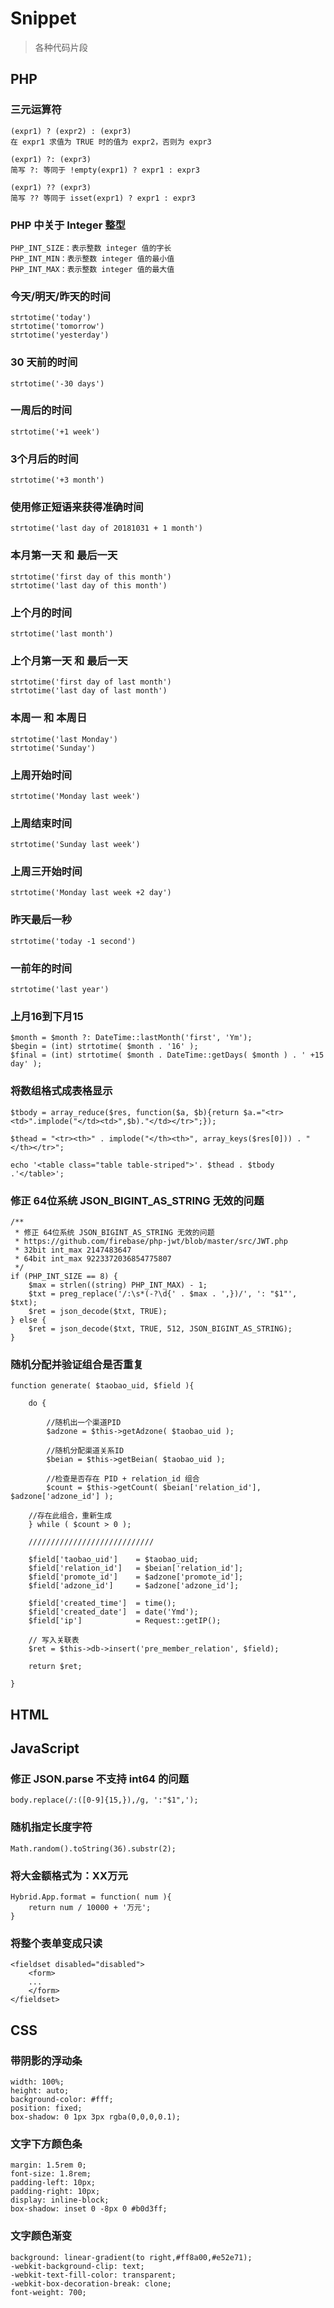 # Snippet

> 各种代码片段

## PHP

### 三元运算符

	(expr1) ? (expr2) : (expr3)
	在 expr1 求值为 TRUE 时的值为 expr2，否则为 expr3

	(expr1) ?: (expr3)
	简写 ?: 等同于 !empty(expr1) ? expr1 : expr3
	
	(expr1) ?? (expr3)
	简写 ?? 等同于 isset(expr1) ? expr1 : expr3
	
### PHP 中关于 Integer 整型

	PHP_INT_SIZE：表示整数 integer 值的字长
	PHP_INT_MIN：表示整数 integer 值的最小值
	PHP_INT_MAX：表示整数 integer 值的最大值

### 今天/明天/昨天的时间
	strtotime('today')
	strtotime('tomorrow')
	strtotime('yesterday')

### 30 天前的时间
	strtotime('-30 days')

### 一周后的时间
	strtotime('+1 week')

### 3个月后的时间
	strtotime('+3 month')
	
### 使用修正短语来获得准确时间
	strtotime('last day of 20181031 + 1 month')

### 本月第一天 和 最后一天
	strtotime('first day of this month')
	strtotime('last day of this month')

### 上个月的时间
	strtotime('last month')
	
### 上个月第一天 和 最后一天
	strtotime('first day of last month')
	strtotime('last day of last month')

### 本周一 和 本周日
	strtotime('last Monday')
	strtotime('Sunday')

### 上周开始时间
	strtotime('Monday last week')

### 上周结束时间
	strtotime('Sunday last week')

### 上周三开始时间
	strtotime('Monday last week +2 day')

### 昨天最后一秒
	strtotime('today -1 second')

### 一前年的时间
	strtotime('last year')
	
### 上月16到下月15
	$month = $month ?: DateTime::lastMonth('first', 'Ym');
	$begin = (int) strtotime( $month . '16' );
	$final = (int) strtotime( $month . DateTime::getDays( $month ) . ' +15 day' );
	
### 将数组格式成表格显示
	$tbody = array_reduce($res, function($a, $b){return $a.="<tr><td>".implode("</td><td>",$b)."</td></tr>";});

	$thead = "<tr><th>" . implode("</th><th>", array_keys($res[0])) . "</th></tr>";

	echo '<table class="table table-striped">'. $thead . $tbody .'</table>';
	
### 修正 64位系统 JSON_BIGINT_AS_STRING 无效的问题
	/**
	 * 修正 64位系统 JSON_BIGINT_AS_STRING 无效的问题
	 * https://github.com/firebase/php-jwt/blob/master/src/JWT.php
	 * 32bit int_max 2147483647
	 * 64bit int_max 9223372036854775807
	 */
	if (PHP_INT_SIZE == 8) {
		$max = strlen((string) PHP_INT_MAX) - 1;
		$txt = preg_replace('/:\s*(-?\d{' . $max . ',})/', ': "$1"', $txt);
		$ret = json_decode($txt, TRUE);
	} else {
		$ret = json_decode($txt, TRUE, 512, JSON_BIGINT_AS_STRING);
	}
	
### 随机分配并验证组合是否重复
	function generate( $taobao_uid, $field ){

		do {
	
			//随机出一个渠道PID
			$adzone = $this->getAdzone( $taobao_uid );

			//随机分配渠道关系ID
			$beian = $this->getBeian( $taobao_uid );

			//检查是否存在 PID + relation_id 组合
			$count = $this->getCount( $beian['relation_id'], $adzone['adzone_id'] );
	
		//存在此组合，重新生成
		} while ( $count > 0 );
		
		////////////////////////////

		$field['taobao_uid']	= $taobao_uid;
		$field['relation_id']	= $beian['relation_id'];
		$field['promote_id']	= $adzone['promote_id'];
		$field['adzone_id']		= $adzone['adzone_id'];

		$field['created_time']	= time();
		$field['created_date']	= date('Ymd');
		$field['ip']			= Request::getIP();

        // 写入关联表
		$ret = $this->db->insert('pre_member_relation', $field);
		
		return $ret;
		
	}
	
## HTML
	
## JavaScript

### 修正 JSON.parse 不支持 int64 的问题

	body.replace(/:([0-9]{15,}),/g, ':"$1",');

### 随机指定长度字符

	Math.random().toString(36).substr(2);
	
### 将大金额格式为：XX万元

	Hybrid.App.format = function( num ){
		return num / 10000 + '万元';
	}
	
### 将整个表单变成只读

	<fieldset disabled="disabled">
		<form>
		...
		</form>
	</fieldset>

## CSS

### 带阴影的浮动条
	width: 100%;
    height: auto;
    background-color: #fff;
    position: fixed;
    box-shadow: 0 1px 3px rgba(0,0,0,0.1);

### 文字下方颜色条

	margin: 1.5rem 0;
    font-size: 1.8rem;
    padding-left: 10px;
    padding-right: 10px;
    display: inline-block;
    box-shadow: inset 0 -8px 0 #b0d3ff;
	
### 文字颜色渐变
	background: linear-gradient(to right,#ff8a00,#e52e71);
    -webkit-background-clip: text;
    -webkit-text-fill-color: transparent;
    -webkit-box-decoration-break: clone;
	font-weight: 700;



